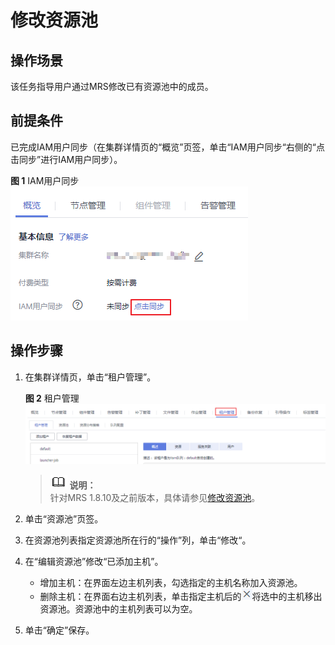 # 修改资源池<a name="ZH-CN_TOPIC_0173397658"></a>

## 操作场景<a name="section617685952000"></a>

该任务指导用户通过MRS修改已有资源池中的成员。

## 前提条件<a name="section19851821141510"></a>

已完成IAM用户同步（在集群详情页的“概览”页签，单击“IAM用户同步“右侧的“点击同步”进行IAM用户同步）。

**图 1**  IAM用户同步<a name="zh-cn_topic_0173397554_zh-cn_topic_0173397446_fig147531617121511"></a>  
![](figures/IAM用户同步.png "IAM用户同步")

## 操作步骤<a name="section2442450120011"></a>

1.  在集群详情页，单击“租户管理”。

    **图 2**  租户管理<a name="fig66227278302"></a>  
    ![](figures/租户管理.png "租户管理")

    >![](public_sys-resources/icon-note.gif) **说明：**   
    >针对MRS 1.8.10及之前版本，具体请参见[修改资源池](修改资源池-154.md)。  

2.  单击“资源池”页签。
3.  在资源池列表指定资源池所在行的“操作”列，单击“修改“。
4.  在“编辑资源池”修改“已添加主机”。
    -   增加主机：在界面左边主机列表，勾选指定的主机名称加入资源池。
    -   删除主机：在界面右边主机列表，单击指定主机后的![](figures/icon_mrs_deletehost_new.png)将选中的主机移出资源池。资源池中的主机列表可以为空。

5.  单击“确定”保存。

